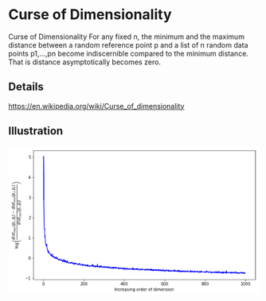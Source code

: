 # Curse of Dimensionality
Curse of Dimensionality 
For any fixed n, the minimum and the maximum distance between a random reference point p and a list of n random data points p1,...,pn become indiscernible compared to the minimum distance. That is distance asymptotically becomes zero.

## Details 
https://en.wikipedia.org/wiki/Curse_of_dimensionality

## Illustration
![Curse of Dimensionality](https://github.com/VarunKumarOjha/Curse-of-Dimensionality/blob/master/CoD.png)
